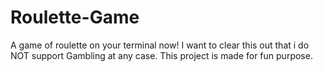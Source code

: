 # Roulette-Game
A game of roulette on your terminal now!
I want to clear this out that i do NOT support Gambling at any case. This project is made for fun purpose.
